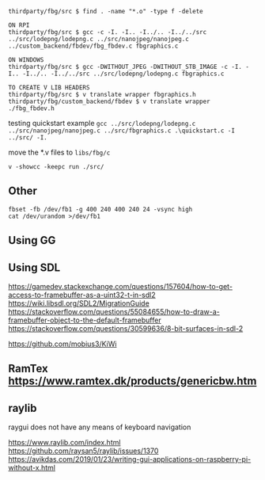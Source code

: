 ```
thirdparty/fbg/src $ find . -name "*.o" -type f -delete

ON RPI
thirdparty/fbg/src $ gcc -c -I. -I.. -I../.. -I../../src ../src/lodepng/lodepng.c ../src/nanojpeg/nanojpeg.c ../custom_backend/fbdev/fbg_fbdev.c fbgraphics.c

ON WINDOWS
thirdparty/fbg/src $ gcc -DWITHOUT_JPEG -DWITHOUT_STB_IMAGE -c -I. -I.. -I../.. -I../../src ../src/lodepng/lodepng.c fbgraphics.c

TO CREATE V LIB HEADERS
thirdparty/fbg/src $ v translate wrapper fbgraphics.h
thirdparty/fbg/custom_backend/fbdev $ v translate wrapper ./fbg_fbdev.h
```

testing quickstart example `gcc ../src/lodepng/lodepng.c ../src/nanojpeg/nanojpeg.c ../src/fbgraphics.c .\quickstart.c -I ../src/ -I.`

move the \*.v files to `libs/fbg/c`

```
v -showcc -keepc run ./src/
```

## Other

```
fbset -fb /dev/fb1 -g 400 240 400 240 24 -vsync high
cat /dev/urandom >/dev/fb1
```

## Using GG

## Using SDL

https://gamedev.stackexchange.com/questions/157604/how-to-get-access-to-framebuffer-as-a-uint32-t-in-sdl2
https://wiki.libsdl.org/SDL2/MigrationGuide
https://stackoverflow.com/questions/55084655/how-to-draw-a-framebuffer-object-to-the-default-framebuffer
https://stackoverflow.com/questions/30599636/8-bit-surfaces-in-sdl-2

https://github.com/mobius3/KiWi

## RamTex https://www.ramtex.dk/products/genericbw.htm

## raylib

raygui does not have any means of keyboard navigation

https://www.raylib.com/index.html
https://github.com/raysan5/raylib/issues/1370
https://avikdas.com/2019/01/23/writing-gui-applications-on-raspberry-pi-without-x.html
